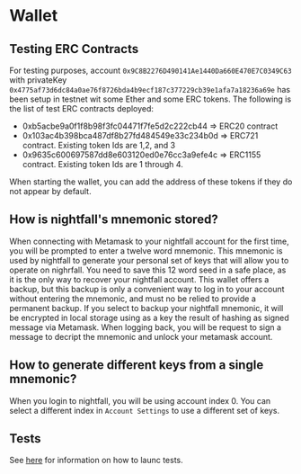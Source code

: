 # Wallet

## Testing ERC Contracts
For testing purposes, account `0x9C8B2276D490141Ae1440Da660E470E7C0349C63` with privateKey `0x4775af73d6dc84a0ae76f8726bda4b9ecf187c377229cb39e1afa7a18236a69e` has been setup in testnet wit some 
Ether and some ERC tokens.
The following is the list of test ERC contracts deployed:
- 0xb5acbe9a0f1f8b98f3fc04471f7fe5d2c222cb44 => ERC20 contract
- 0x103ac4b398bca487df8b27fd484549e33c234b0d => ERC721 contract. Existing token Ids are 1,2, and 3
- 0x9635c600697587dd8e603120ed0e76cc3a9efe4c => ERC1155 contract. Existing token Ids are 1 through 4.

When starting the wallet, you can add the address of these tokens if they do not appear by default.

## How is nightfall's mnemonic stored?
When connecting with Metamask to your nightfall account for the first time, you will be prompted to enter a twelve word
mnemonic. This mnemonic is used by nightfall to generate your personal set of keys that will allow you to operate on nighrfall.
You need to save this 12 word seed in a safe place, as it is the only way to recover your nightfall account.
This wallet offers a backup, but this backup is only a convenient way to log in to your account without entering the mnemonic, and
must no be relied to provide a permanent backup.
If you select to backup your nightfall mnemonic, it will be encrypted in local storage using as a key the result of hashing as signed message via Metamask. When logging back, you will be request to sign a message to decript the mnemonic and unlock your metamask account.

## How to generate different keys from a single mnemonic?
When you login to nightfall, you will be using account index 0. You can select a different index in `Account Settings` to use a different set of keys.

## Tests
See [here](https://github.com/EYBlockchain/nightfall_3/wallet/test/README.md) for information on how to launc tests.
